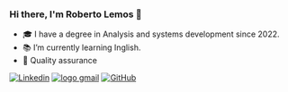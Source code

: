 

### Hi there, I'm Roberto Lemos 👋


- 🎓 I have a degree in Analysis and systems development since 2022.
- 📚 I’m currently learning Inglish.
- 👾 Quality assurance 

[![Linkedin](https://img.shields.io/badge/LinkedIn-0077B5?style=for-the-badge&logo=linkedin&logoColor=white)](https://www.linkedin.com/in/roberto-lsilva/)
[![logo gmail](https://img.shields.io/badge/Gmail-D14836?style=for-the-badge&logo=gmail&logoColor=white)](mailto:lemosroberto88@gmail.com)
[![GitHub](https://img.shields.io/badge/GitHub-100000?style=for-the-badge&logo=github&logoColor=white)](https://github.com/RobertoLemos)

